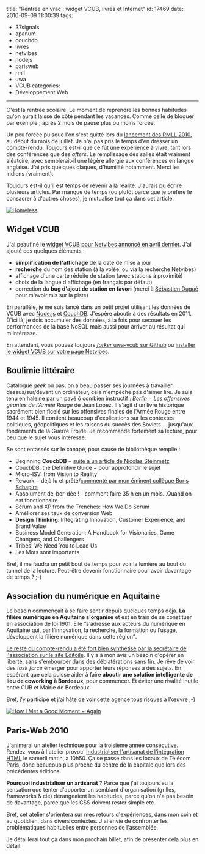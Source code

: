title: "Rentrée en vrac : widget VCUB, livres et Internet"
id: 17469
date: 2010-09-09 11:00:39
tags:
- 37signals
- apanum
- couchdb
- livres
- netvibes
- nodejs
- parisweb
- rmll
- uwa
- VCUB
categories:
- Développement Web
---

C'est la rentrée scolaire. Le moment de reprendre les bonnes habitudes qu'on aurait laissé de côté pendant les vacances. Comme celle de bloguer par exemple ; après 2 mois de pause plus ou moins forcée.

Un peu forcée puisque l'on s'est quitté lors du [lancement des RMLL 2010](https://oncletom.io/2010/rmll-2010/), au début du mois de juillet. Je n'ai pas pris le temps d'en dresser un compte-rendu. Toujours est-il que ce fût une expérience à vivre, tant lors des conférences que des _afters_.
Le remplissage des salles était vraiment aléatoire, avec semblerait-il une légère allergie aux conférences en langue anglaise. J'ai pris quelques claques, d'humilité notamment. Merci les indiens (vraiment).

Toujours est-il qu'il est temps de revenir à la réalité. J'aurais pu écrire plusieurs articles.
Par manque de temps (ou plutôt parce que je préfère le consacrer à d'autres choses), je mutualise tout ça dans cet article.

[![Homeless](//farm5.static.flickr.com/4135/4931830643_00fd97c26b.jpg)](http://www.flickr.com/photos/the-jedi/4931830643/ "Homeless")

<!--more-->

## Widget VCUB

J'ai peaufiné le [widget VCUB pour Netvibes annoncé en avril dernier](https://oncletom.io/2010/widget-netvibes-vcub/). J'ai ajouté ces quelques éléments :

*   **simplification de l'affichage** de la date de mise à jour
*   **recherche** du nom des station (à la volée, ou via la recherche Netvibes)
*   affichage d'une carte réduite de station (avec stations à proximité)
*   choix de la langue d'affichage (en français par défaut)
*   correction du **bug d'ajout de station en favori** (merci à [Sébastien Dugué](http://www.ibordeaux.fr/) pour m'avoir mis sur la piste)

En parallèle, je me suis lancé dans un petit projet utilisant les données de VCUB avec [Node.js](http://nodejs.org/) et [CouchDB](http://couchdb.apache.org/). J'espère aboutir à des résultats en 2011.
D'ici là, je dois accumuler des données, à la fois pour secouer les performances de la base NoSQL mais aussi pour arriver au résultat qui m'intéresse.

En attendant, vous pouvez toujours _[forker](http://github.com/oncletom/uwa-vcub)_[ uwa-vcub sur Github](http://github.com/oncletom/uwa-vcub) ou [installer le widget VCUB sur votre page Netvibes](http://eco.netvibes.com/widgets/378209/vcub-disponibilite-des-velos).

## Boulimie littéraire

Catalogué _geek_ ou pas, on a beau passer ses journées à travailler dessus/sur/devant un ordinateur, cela n'empêche pas d'aimer lire.
Je suis tenu en haleine par un pavé ô combien instructif : _Berlin − Les offensives géantes de l'Armée Rouge_ de Jean Lopez. Il s'agit d'un livre historique sacrément bien ficelé sur les offensives finales de l'Armée Rouge entre 1944 et 1945.
Il contient beaucoup d'explications sur les contextes politiques, géopolitiques et les raisons du succès des Soviets ... jusqu'aux fondements de la Guerre Froide.
Je recommande fortement sa lecture, pour peu que le sujet vous intéresse.

Se sont entassés sur le canapé, pour cause de bibliothèque remplie :

*   Beginning **CoucbDB** − [suite à un article de Nicolas Steinmetz](nicolas.steinmetz.fr/journal/post/2010/08/28/Lecture-:-Beginning-CouchDB)
*   CoucbDB: the Definitive Guide − pour approfondir le sujet
*   Micro-ISV: from Vision to Reality
*   Rework − déjà lu et prêté/[commenté par mon éminent collègue Boris Schapira](http://borisschapira.com/blog/rework-jason-fried-et-david-heinemeier-hansson/)
*   Absolument dé-bor-dée ! - comment faire 35 h en un mois...Quand on est fonctionnaire
*   Scrum and XP from the Trenches: How We Do Scrum
*   Améliorer ses taux de conversion Web
*   **Design Thinking**: Integrating Innovation, Customer Experience, and Brand Value
*   Business Model Generation: A Handbook for Visionaries, Game Changers, and Challengers
*   Tribes: We Need You to Lead Us
*   Les Mots sont importants

Bref, il me faudra un petit bout de temps pour voir la lumière au bout du tunnel de la lecture.
Peut-être devenir fonctionnaire pour avoir davantage de temps ? ;-)

## Association du numérique en Aquitaine

Le besoin commençait à se faire sentir depuis quelques temps déjà. **La filière numérique en Aquitaine s'organise** et est en train de se constituer en association de loi 1901\. Elle <q>s’adresse aux acteurs du numérique en Aquitaine qui, par l’innovation, la recherche, la formation ou l’usage, développent la filière numérique dans cette région</q>.

[Le reste du compte-rendu a été fort bien synthétisé par la secrétaire de l'association sur le site Éditoile](http://www.editoile.fr/association-professionnels-numerique-aquitaine/). Il y a à mon avis un besoin d'opérer en liberté, sans s'embourber dans des déblatérations sans fin. Je rêve de voir des _task force_ émerger pour apporter leurs réponses à des sujets.
En espérant que cela puisse aider à faire **aboutir une solution intelligente de lieu de coworking à Bordeaux**, pour commencer.
Et éviter une rivalité inutile entre CUB et Mairie de Bordeaux.

Bref, j'y participe et j'ai hâte de voir cette agence tous risques à l'œuvre ;-)

[![How I Met a Good Moment − Again](//farm5.static.flickr.com/4102/4871868747_448ba41195.jpg)](http://www.flickr.com/photos/the-jedi/4871868747/ "How I Met a Good Moment − Again")

## Paris-Web 2010

J'animerai un atelier technique pour la troisième année consécutive. Rendez-vous à l'atelier provoc' [Industrialiser l'artisanat de l'intégration HTML](http://www.paris-web.fr/2010/programme/industrialiser-lartisanat-de-lintegration-html.php) le samedi matin, à 10h50\. Ça se passe dans les locaux de Télécom Paris, donc beaucoup plus proche du centre de la capitale que lors des précédentes éditions.

**Pourquoi industrialiser un artisanat** ? Parce que j'ai toujours eu la sensation que tenter d'apporter un semblant d'organisation (grilles, frameworks & cie) dérangeaient les habitudes, parce qu'on n'a pas besoin de davantage, parce que les CSS doivent rester simple etc.

Bref, cet atelier s'orientera sur mes retours d'expériences, dans mon coin et au quotidien, dans divers contextes. J'ai envie de confronter les problématiques habituelles entre personnes de l'assemblée.

Je détaillerai tout ça dans mon prochain billet, afin de présenter cela plus en détail.